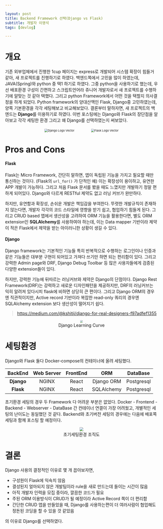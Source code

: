 ```yaml
---

layout: post
title: Backend Framework 선택(Django vs Flask)
subtitle: 개발자 이영석
tags: [devlog]

---
```


# 개요

기존 외부업체에서 진행한 1cup 페이지는 express로 개발되어 시스템 확장이 힘들거같아, 새 프로젝트를 진행하기로 하였다. 백엔드쪽에서 고민을 많이 하였는데,  JAVA(Spring)와 python 중 택1 하기로 하였다. 그중 python을 사용하기로 했는데, 우선 배포환경 구성이 간편하고 스크립트언어라 쥬니어 개발자로서 새 프로젝트를 수행하기에 알맞는 것 같아 택했다. 그리고 python Framework에서 어떤 것을 택할지 의사결정을 하게 되었다. Python framework의 양대산맥인 Flask, Django중 고민하였는데, 양쪽 기본환경을 각각 세팅해보고 비교해보았다. 결론부터 말하자면, 새 프로젝트의 백엔드는 **Django**를 이용하기로 하였다. 이번 포스팅에는 Django와 Flask의 장단점을 알아보고 각각 세팅한 환경 그리고 왜 Django를 선택하였는지 써보았다.



<center><img src="https://seeklogo.com/images/D/django-logo-F46C1DD95E-seeklogo.com.png" alt="Django Logo Vector" style="zoom: 67%;" />&nbsp;&nbsp;&nbsp;&nbsp;&nbsp;&nbsp;&nbsp;&nbsp;&nbsp;&nbsp;&nbsp;&nbsp;&nbsp;&nbsp;<img src="https://seeklogo.com/images/F/flask-logo-44C507ABB7-seeklogo.com.png" alt="Flask Logo Vector" style="zoom: 67%;" /> 
</center>




# Pros and Cons

#### Flask

Flask는 Micro Framework, 간단히 말하면, 앱이 독립된 기능을 가지고 필요할 때만 통신하는 것이다. (Flask의 ``url_for()`` 가 단적인 예) 이는 확장성이 용이하고, 유연한 APP 개발이 가능하다. 그리고 처음 Flask 문서를 봤을 때도 느꼈지만 개발하기 정말 편하게 되어있다. Django와 다르게 RESTful 제약도 없고 러닝 커브가 완만하다.

하지만, 유연함과 확장성, 손쉬운 개발은 책임감을 부여한다. 뚜렷한 개발규칙이 존재하지 않는다면, 개발자 각각의 코드 스타일에 영향을 받기 쉽고, 협업하기 힘들게 된다. 그리고 CRUD based 앱에서 생산성을 고려하여 ORM 기능을 활용한다면, 별도 ORM extension인 **SQLAlchemy**를 사용하여야 하는데, 이는 Data mapper 기반이라 제약이 적은 Flask에서 제약을 받는 아이러니한 상황이 생길 수 있다.

 

#### Django

Django framework는 기본적인 기능들 특히 반복적으로 수행하는 로그인이나 인증과 같은 기능들은 대부분 구현이 되어있고 가져다 쓰기만 하면 되는 편리함이 있다. 그리고 강력한 Admin page와 DRF, Django Debug Toolbar 등 많은 사용자들에게 검증된 다양한 extension들이 있다. 

하지만, 강력한 기능에 뒤따르는 러닝커브와 제약은 Django의 단점이다. Django Rest Framework(DRF)는 강력하고 새로운 디자인패턴을 제공하지만, DRF의 러닝커브는 익히 알려져 있다시피 flask에 비하면 상당히 큰 편이다. 그리고 Django ORM의 경우엔 직관적이지만, Active record 기반이라 복잡한 read-only 쿼리의 경우엔 SQLAlchemy extension 보다 생산성이 떨어지기 쉽다.

>  https://medium.com/@kshitij/django-for-real-designers-f97adfef1355

<center><img src="https://miro.medium.com/max/700/1*9Vvj64asS418DOG96EdgDw.jpeg" style="zoom:50%;" /></center>

<center>  Django Learning Curve</center>



# 세팅환경

Django와 Flask 둘다 Docker-compose의 컨테이너에 올려 세팅했다.


|BackEnd|Web Server|FrontEnd|ORM|DataBase|
|:---:|:---:|:---:|:---:|:---:|
|**Django**|NGINX|React|Django ORM|Postgresql|
|**Flask**|NGINX|React|SQLAlchemy|Postgresql|

초기환경 세팅의 경우 두 Framework 다 어려운 부분은 없었다. Docker - Frontend - Backend - Webserver - DataBase 간 컨테이너 연결이 가장 어려웠고, 개별적인 세팅의 난이도는 동일했던 것 같다. Backend와 초기버전 세팅의 경우에는 다음에 배포쪽 세팅과 함께 포스팅 할 예정이다.

<center><img src="D:\blog\초기세팅.png" style="zoom:80%;" /></center>
<center>초기세팅환경 조직도</center>






# 결론

Django 사용의 결정적인 이유로 몇 개 꼽아보자면, 

- 구성원이 Flask에 익숙치 않음
- 결성된지 얼마되지 않은 개발팀이라 rule을 새로 만드는데 들이는 시간이 많음
- 아직 개발자 인력을 모집 중이라, 깔끔한 코드가 필요
- 주된 ORM 이용방식이 CRUD가 될 예정이라 Active Record 쪽이 더 편리함
- 간단한 CRUD 앱을 만들었을 때, Django를 사용하는편이 더 여러사람이 협업해도 정돈된 코딩을 할 수 있을 것 같았음

의 이유로 Django를 선택하였다.

